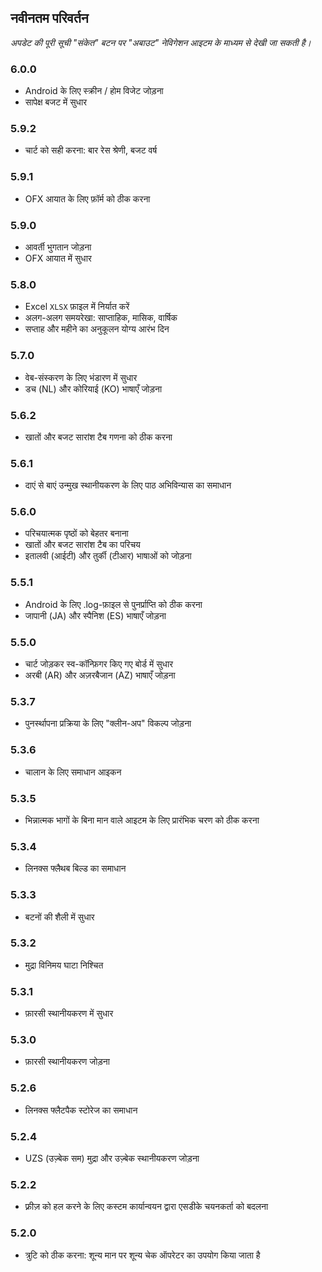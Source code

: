 ## नवीनतम परिवर्तन

_अपडेट की पूरी सूची "संकेत" बटन पर "अबाउट" नेविगेशन आइटम के माध्यम से देखी जा सकती है।_

### 6.0.0
- Android के लिए स्क्रीन / होम विजेट जोड़ना
- सापेक्ष बजट में सुधार

### 5.9.2
- चार्ट को सही करना: बार रेस श्रेणी, बजट वर्ष

### 5.9.1
- OFX आयात के लिए फ़ॉर्म को ठीक करना

### 5.9.0
- आवर्ती भुगतान जोड़ना
- OFX आयात में सुधार

### 5.8.0
- Excel `XLSX` फ़ाइल में निर्यात करें
- अलग-अलग समयरेखा: साप्ताहिक, मासिक, वार्षिक
- सप्ताह और महीने का अनुकूलन योग्य आरंभ दिन

### 5.7.0
- वेब-संस्करण के लिए भंडारण में सुधार
- डच (NL) और कोरियाई (KO) भाषाएँ जोड़ना

### 5.6.2
- खातों और बजट सारांश टैब गणना को ठीक करना

### 5.6.1
- दाएं से बाएं उन्मुख स्थानीयकरण के लिए पाठ अभिविन्यास का समाधान

### 5.6.0
- परिचयात्मक पृष्ठों को बेहतर बनाना
- खातों और बजट सारांश टैब का परिचय
- इतालवी (आईटी) और तुर्की (टीआर) भाषाओं को जोड़ना

### 5.5.1
- Android के लिए .log-फ़ाइल से पुनर्प्राप्ति को ठीक करना
- जापानी (JA) और स्पैनिश (ES) भाषाएँ जोड़ना

### 5.5.0
- चार्ट जोड़कर स्व-कॉन्फ़िगर किए गए बोर्ड में सुधार
- अरबी (AR) और अज़रबैजान (AZ) भाषाएँ जोड़ना

### 5.3.7
- पुनर्स्थापना प्रक्रिया के लिए "क्लीन-अप" विकल्प जोड़ना

### 5.3.6
- चालान के लिए समाधान आइकन

### 5.3.5
- भिन्नात्मक भागों के बिना मान वाले आइटम के लिए प्रारंभिक चरण को ठीक करना

### 5.3.4
- लिनक्स फ्लैथब बिल्ड का समाधान

### 5.3.3
- बटनों की शैली में सुधार

### 5.3.2
- मुद्रा विनिमय घाटा निश्चित

### 5.3.1
- फ़ारसी स्थानीयकरण में सुधार

### 5.3.0
- फ़ारसी स्थानीयकरण जोड़ना

### 5.2.6
- लिनक्स फ्लैटपैक स्टोरेज का समाधान

### 5.2.4
- UZS (उज़्बेक सम) मुद्रा और उज़्बेक स्थानीयकरण जोड़ना

### 5.2.2
- फ़्रीज़ को हल करने के लिए कस्टम कार्यान्वयन द्वारा एसडीके चयनकर्ता को बदलना

### 5.2.0
- त्रुटि को ठीक करना: शून्य मान पर शून्य चेक ऑपरेटर का उपयोग किया जाता है
